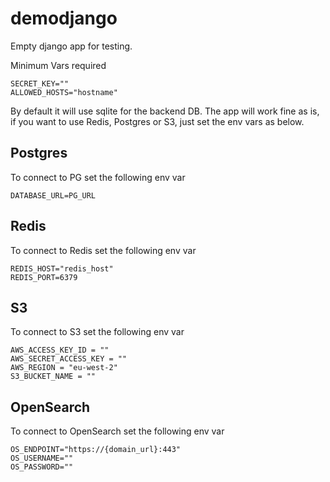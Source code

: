 # demodjango

Empty django app for testing.

Minimum Vars required

```
SECRET_KEY=""
ALLOWED_HOSTS="hostname"
```

By default it will use sqlite for the backend DB.  The app will work fine as is, if you want to use Redis, Postgres or S3, just set the env vars as below.

## Postgres

To connect to PG set the following env var
```
DATABASE_URL=PG_URL
```

## Redis

To connect to Redis set the following env var
```
REDIS_HOST="redis_host"
REDIS_PORT=6379
```

## S3

To connect to S3 set the following env var
```
AWS_ACCESS_KEY_ID = ""
AWS_SECRET_ACCESS_KEY = ""
AWS_REGION = "eu-west-2"
S3_BUCKET_NAME = ""
```

## OpenSearch

To connect to OpenSearch set the following env var
```
OS_ENDPOINT="https://{domain_url}:443"
OS_USERNAME=""
OS_PASSWORD=""
```
